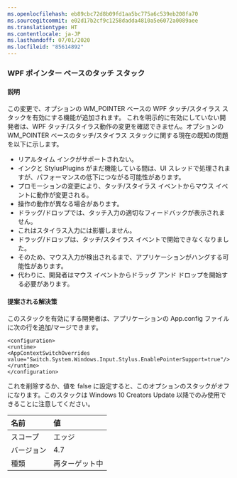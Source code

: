 ```yaml
---
ms.openlocfilehash: eb89cbc72d8b09fd1aa5bc775a6c539eb208fa70
ms.sourcegitcommit: e02d17b2cf9c1258dadda4810a5e6072a0089aee
ms.translationtype: HT
ms.contentlocale: ja-JP
ms.lasthandoff: 07/01/2020
ms.locfileid: "85614892"
---
```

### <a name="wpf-pointer-based-touch-stack"></a>WPF ポインター ベースのタッチ スタック

#### <a name="details"></a>説明

この変更で、オプションの WM_POINTER ベースの WPF タッチ/スタイラス スタックを有効にする機能が追加されます。  これを明示的に有効にしていない開発者は、WPF タッチ/スタイラス動作の変更を確認できません。オプションの WM_POINTER ベースのタッチ/スタイラス スタックに関する現在の既知の問題を以下に示します。

- リアルタイム インクがサポートされない。
- インクと StylusPlugins がまだ機能している間は、UI スレッドで処理されますが、パフォーマンスの低下につながる可能性があります。
- プロモーションの変更により、タッチ/スタイラス イベントからマウス イベントに動作が変更される。
- 操作の動作が異なる場合があります。
- ドラッグ/ドロップでは、タッチ入力の適切なフィードバックが表示されません。
- これはスタイラス入力には影響しません。
- ドラッグ/ドロップは、タッチ/スタイラス イベントで開始できなくなりました。
- そのため、マウス入力が検出されるまで、アプリケーションがハングする可能性があります。
- 代わりに、開発者はマウス イベントからドラッグ アンド ドロップを開始する必要があります。

#### <a name="suggestion"></a>提案される解決策

このスタックを有効にする開発者は、アプリケーションの App.config ファイルに次の行を追加/マージできます。

<pre><code class="lang-xml">&lt;configuration&gt;&#13;&#10;&lt;runtime&gt;&#13;&#10;&lt;AppContextSwitchOverrides value=&quot;Switch.System.Windows.Input.Stylus.EnablePointerSupport=true&quot;/&gt;&#13;&#10;&lt;/runtime&gt;&#13;&#10;&lt;/configuration&gt;&#13;&#10;</code></pre>

これを削除するか、値を false に設定すると、このオプションのスタックがオフになります。このスタックは Windows 10 Creators Update 以降でのみ使用できることに注意してください。

| 名前    | 値       |
|:--------|:------------|
| スコープ   | エッジ        |
| バージョン | 4.7         |
| 種類    | 再ターゲット中 |
